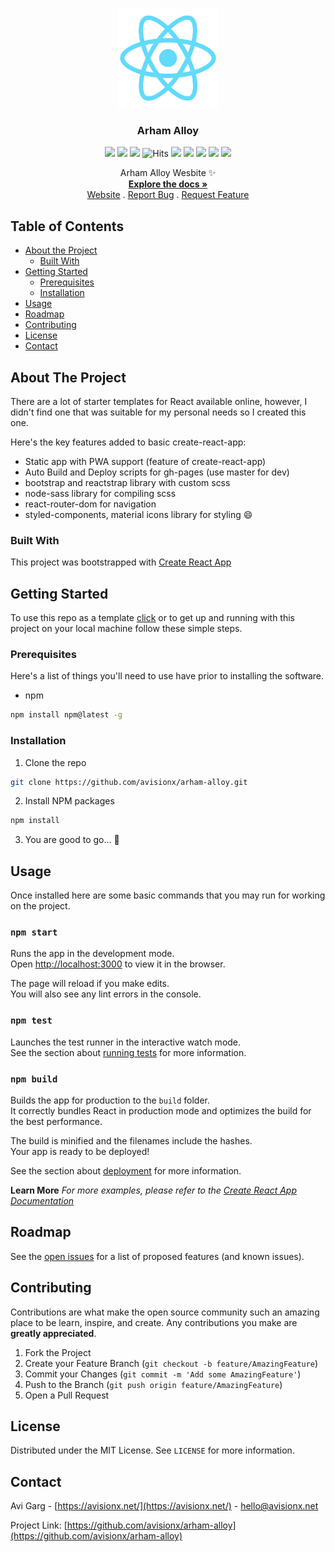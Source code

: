 <p align="center">
  <img src="./public/logo512.png" alt="" width="160" height="160">
  <h3 align="center">Arham Alloy</h3>
  <p align="center"><img src="https://img.shields.io/github/workflow/status/avisionx/arham-alloy/Build%20and%20Deploy/master?style=flat-square"> <img src="https://img.shields.io/github/issues-raw/avisionx/arham-alloy?style=flat-square"> <img src="https://img.shields.io/website?url=https://avisionx.github.io/arham-alloy&style=flat-square"> <img src="https://hitcounter.pythonanywhere.com/count/tag.svg?url=https%3A%2F%2Fgithub.com%2Favisionx%2Farham-alloy" alt="Hits"> <img src="https://img.shields.io/github/languages/count/avisionx/arham-alloy?style=flat-square"> <img src="https://img.shields.io/github/languages/code-size/avisionx/arham-alloy?style=flat-square"> <img src="https://img.shields.io/github/stars/avisionx/arham-alloy?style=flat-square"> <img src="https://img.shields.io/github/contributors/avisionx/arham-alloy?style=flat-square"> <img src="https://img.shields.io/github/license/avisionx/arham-alloy?style=flat-square"></p>

  <p align="center">
    Arham Alloy Wesbite ✨
    </br>
    <a href="https://github.com/avisionx/arham-alloy/#table-of-contents"><strong>Explore the docs »</strong></a><br/>
    <a href="https://avisionx.github.io/arham-alloy">Website</a>
    .
    <a href="https://github.com/avisionx/arham-alloy/issues">Report Bug</a>
    .
    <a href="https://github.com/avisionx/arham-alloy/issues">Request Feature</a>
  </p>
</p>

<!-- TABLE OF CONTENTS -->

## Table of Contents

- [About the Project](#about-the-project)
  - [Built With](#built-with)
- [Getting Started](#getting-started)
  - [Prerequisites](#prerequisites)
  - [Installation](#installation)
- [Usage](#usage)
- [Roadmap](#roadmap)
- [Contributing](#contributing)
- [License](#license)
- [Contact](#contact)

<!-- ABOUT THE PROJECT -->

## About The Project

There are a lot of starter templates for React available online, however, I didn't find one that was suitable for my personal needs so I created this one.

Here's the key features added to basic create-react-app:

- Static app with PWA support (feature of create-react-app)
- Auto Build and Deploy scripts for gh-pages (use master for dev)
- bootstrap and reactstrap library with custom scss
- node-sass library for compiling scss
- react-router-dom for navigation
- styled-components, material icons library for styling :smile:

### Built With

This project was bootstrapped with [Create React App](https://github.com/facebook/create-react-app)

<!-- GETTING STARTED -->

## Getting Started

To use this repo as a template [click](https://github.com/avisionx/arham-alloy/generate) or to get up and running with this project on your local machine follow these simple steps.

### Prerequisites

Here's a list of things you'll need to use have prior to installing the software.

- npm

```sh
npm install npm@latest -g
```

### Installation

1. Clone the repo

```sh
git clone https://github.com/avisionx/arham-alloy.git
```

2. Install NPM packages

```sh
npm install
```

3. You are good to go... 🎉

<!-- USAGE EXAMPLES -->

## Usage

Once installed here are some basic commands that you may run for working on the project.

### `npm start`

Runs the app in the development mode.<br />
Open [http://localhost:3000](http://localhost:3000) to view it in the browser.

The page will reload if you make edits.<br />
You will also see any lint errors in the console.

### `npm test`

Launches the test runner in the interactive watch mode.<br />
See the section about [running tests](https://facebook.github.io/create-react-app/docs/running-tests) for more information.

### `npm build`

Builds the app for production to the `build` folder.<br />
It correctly bundles React in production mode and optimizes the build for the best performance.

The build is minified and the filenames include the hashes.<br />
Your app is ready to be deployed!

See the section about [deployment](https://facebook.github.io/create-react-app/docs/deployment) for more information.

**Learn More**
_For more examples, please refer to the [Create React App Documentation](https://facebook.github.io/create-react-app/docs/getting-started)_

<!-- ROADMAP -->

## Roadmap

See the [open issues](https://github.com/avisionx/arham-alloy/issues) for a list of proposed features (and known issues).

<!-- CONTRIBUTING -->

## Contributing

Contributions are what make the open source community such an amazing place to be learn, inspire, and create. Any contributions you make are **greatly appreciated**.

1. Fork the Project
2. Create your Feature Branch (`git checkout -b feature/AmazingFeature`)
3. Commit your Changes (`git commit -m 'Add some AmazingFeature'`)
4. Push to the Branch (`git push origin feature/AmazingFeature`)
5. Open a Pull Request

<!-- LICENSE -->

## License

Distributed under the MIT License. See `LICENSE` for more information.

<!-- CONTACT -->

## Contact

Avi Garg - [https://avisionx.net/](https://avisionx.net/) - hello@avisionx.net

Project Link: [https://github.com/avisionx/arham-alloy](https://github.com/avisionx/arham-alloy)

